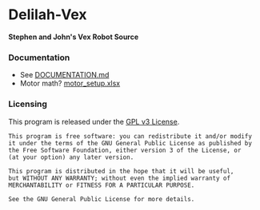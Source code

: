 # Delilah-Vex
**Stephen and John's Vex Robot Source**

### Documentation ###
  - See [DOCUMENTATION.md](DOCUMENTATION.md)
  - Motor math? [motor_setup.xlsx]()

### Licensing ###
This program is released under the [GPL v3 License](LICENSE).
```
This program is free software: you can redistribute it and/or modify  
it under the terms of the GNU General Public License as published by  
the Free Software Foundation, either version 3 of the License, or  
(at your option) any later version.  

This program is distributed in the hope that it will be useful,  
but WITHOUT ANY WARRANTY; without even the implied warranty of  
MERCHANTABILITY or FITNESS FOR A PARTICULAR PURPOSE.

See the GNU General Public License for more details.  
```
